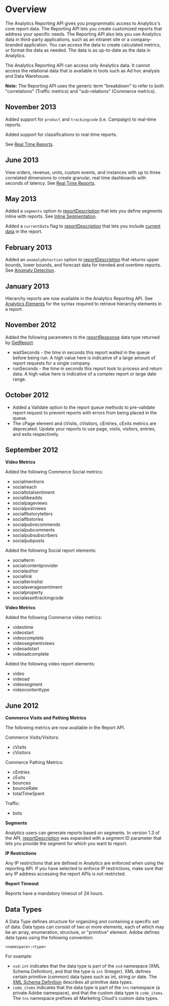 # Overview

The Analytics Reporting API gives you programmatic access to Analytics's core report data. The Reporting API lets you create customized reports that address your specific needs. The Reporting API also lets you use Analytics data in third-party applications, such as an intranet site or a company-branded application. You can access the data to create calculated metrics, or format the data as needed. The data is as up-to-date as the data in Analytics.

The Analytics Reporting API can access only Analytics data. It cannot access the relational data that is available in tools such as Ad hoc analysis and Data Warehouse.

**Note:** The Reporting API uses the generic term "breakdown" to refer to both "correlations" \(Traffic metrics\) and "sub-relations" \(Commerce metrics\).

## November 2013

Added support for `product` and `trackingcode` \(i.e. Campaign\) to real-time reports.

Added support for classifications to real-time reports.

See [Real Time Reports](../reference/c_real_time.md#).

## June 2013

View orders, revenue, units, custom events, and instances with up to three correlated dimensions to create granular, real time dashboards with seconds of latency. See [Real Time Reports](../reference/c_real_time.md#).

## May 2013

Added a `segments` option to [reportDescription](../data_types/r_reportDescription.md#) that lets you define segments inline with reports. See [Inline Segmentation](../reference/c_segments.md#).

Added a `currentData` flag to [reportDescription](../data_types/r_reportDescription.md#) that lets you include [current data](http://microsite.omniture.com/t2/help/en_US/reference/index.html?f=data_latency) in the report.

## February 2013

Added an `anomalyDetection` option to [reportDescription](../data_types/r_reportDescription.md#) that returns upper bounds, lower bounds, and forecast data for trended and overtime reports. See [Anomaly Detection](../reference/c_anomaly.md#).

## January 2013

Hierarchy reports are now available in the Analytics Reporting API. See [Analytics Elements](../reference/r_elements.md#) for the syntax required to retrieve hierarchy elements in a report.

## November 2012

Added the following parameters to the [reportResponse](../data_types/r_reportResponse.md#) data type returned by [GetReport](../methods/r_getReport.md#).

-   waitSeconds - the time in seconds this report waited in the queue before being run. A high value here is indicative of a large amount of report requests for a single company.
-   runSeconds - the time in seconds this report took to process and return data. A high value here is indicative of a complex report or large date range.

## October 2012

-   Added a Validate option to the report queue methods to pre-validate report request to prevent reports with errors from being placed in the queue.
-   The cPage element and cVisits, cVisitors, cEntries, cExits metrics are deprecated. Update your reports to use page, visits, visitors, entries, and exits respectively.

## September 2012

**Video Metrics** 

Added the following Commerce Social metrics:

-   socialmentions
-   socialreach
-   socialtotalsentiment
-   sociallikeadds
-   socialpageviews
-   socialpostviews
-   socialfbstorytellers
-   socialfbstories
-   socialpubrecommends
-   socialpubcomments
-   socialpubsubscribers
-   socialpubposts

Added the following Social report elements:

-   socialterm
-   socialcontentprovider
-   socialauthor
-   sociallink
-   socialtermslist
-   socialaveragesentiment
-   socialproperty
-   socialassettrackingcode

**Video Metrics** 

Added the following Commerce video metrics:

-   videotime
-   videostart
-   videocomplete
-   videosegmentviews
-   videoadstart
-   videoadcomplete

Added the following video report elements:

-   video
-   videoad
-   videosegment
-   videocontenttype

## June 2012

**Commerce Visits and Pathing Metrics** 

The following metrics are now available in the Report API.

Commerce Visits/Visitors:

-   cVisits
-   cVisitors

Commerce Pathing Metrics:

-   cEntries
-   cExits
-   bounces
-   bounceRate
-   totalTimeSpent

Traffic:

-   bots

**Segments** 

Analytics users can generate reports based on segments. In version 1.3 of the API, [reportDescription](../data_types/r_reportDescription.md#) was expanded with a segment ID parameter that lets you provide the segment for which you want to report.

**IP Restrictions** 

Any IP restrictions that are defined in Analytics are enforced when using the reporting API. If you have selected to enforce IP restrictions, make sure that any IP address accessing the report APIs is not restricted.

**Report Timeout** 

Reports have a mandatory timeout of 24 hours.

## Data Types

A Data Type defines structure for organizing and containing a specific set of data. Data types can consist of two or more elements, each of which may be an array, enumeration, structure, or "primitive" element. Adobe defines data types using the following convention:

`<namespace>:<type>` 

For example:

-   `xsd:int` indicates that the data type is part of the `xsd` namespace \(XML Schema Definition\), and that the type is `int` \(Integer\). XML defines certain primitive \(common\) data types such as int, string or date. The [XML Schema Definition](http://www.w3.org/TR/xmlschema11-2/) describes all primitive data types.
-   `code_items` indicates that the data type is part of the `tns` namespace \(a private Adobe namespace\), and that the custom data type is `code_items`. The `tns` namespace prefixes all Marketing Cloud's custom data types.

